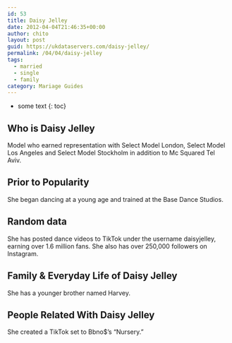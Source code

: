 ```yaml
---
id: 53
title: Daisy Jelley
date: 2012-04-04T21:46:35+00:00
author: chito
layout: post
guid: https://ukdataservers.com/daisy-jelley/
permalink: /04/04/daisy-jelley  
tags:
  - married
  - single
  - family
category: Mariage Guides
---
```


* some text
{: toc}


## Who is  Daisy Jelley
                  
                  
                  
Model who earned representation with Select Model London, Select Model Los Angeles and Select Model Stockholm in addition to Mc Squared Tel Aviv. 
                  
                
                
                
## Prior to Popularity 
                  
                  
                  
She began dancing at a young age and trained at the Base Dance Studios.
                  
                
                
                
## Random data 
                  
                  
                  
She has posted dance videos to TikTok under the username daisyjelley, earning over 1.6 million fans. She also has over 250,000 followers on Instagram.
                  
                
                
                
## Family & Everyday Life of Daisy Jelley
                  
                  
                  
She has a younger brother named Harvey. 
                  
                
                
                
## People Related With  Daisy Jelley
                  
                  
                  
She created a TikTok set to Bbno$&#8217;s &#8220;Nursery.&#8221; 
                  
                
              
            
          
          
          
    
    
  
